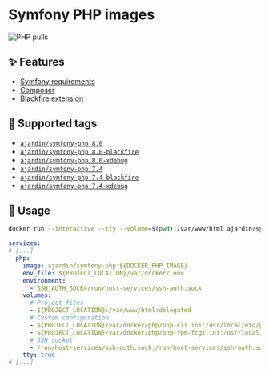 Symfony PHP images
==================
![PHP pulls](https://img.shields.io/docker/pulls/ajardin/symfony-php?style=for-the-badge)

✨ Features
-----------
* [Symfony requirements][1]
* [Composer][2]
* [Blackfire extension][3]

🐳 Supported tags
-----------------
* [`ajardin/symfony-php:8.0`](/symfony/php/8.0/Dockerfile)
* [`ajardin/symfony-php:8.0-blackfire`](/symfony/php/8.0/blackfire/Dockerfile)
* [`ajardin/symfony-php:8.0-xdebug`](/symfony/php/8.0/xdebug/Dockerfile)
* [`ajardin/symfony-php:7.4`](/symfony/php/7.4/Dockerfile)
* [`ajardin/symfony-php:7.4-blackfire`](/symfony/php/7.4/blackfire/Dockerfile)
* [`ajardin/symfony-php:7.4-xdebug`](/symfony/php/7.4/xdebug/Dockerfile)

🚀 Usage
--------
```bash
docker run --interactive --tty --volume=$(pwd):/var/www/html ajardin/symfony-php:latest sh
```

```yaml
services:
# [...]
  php:
    image: ajardin/symfony-php:${DOCKER_PHP_IMAGE}
    env_file: ${PROJECT_LOCATION}/var/docker/.env
    environment:
      - SSH_AUTH_SOCK=/run/host-services/ssh-auth.sock
    volumes:
      # Project files
      - ${PROJECT_LOCATION}:/var/www/html:delegated
      # Custom configuration
      - ${PROJECT_LOCATION}/var/docker/php/php-cli.ini:/usr/local/etc/php/php-cli.ini:ro
      - ${PROJECT_LOCATION}/var/docker/php/php-fpm-fcgi.ini:/usr/local/etc/php/php-fpm-fcgi.ini:ro
      # SSH socket
      - /run/host-services/ssh-auth.sock:/run/host-services/ssh-auth.sock
    tty: true
# [...]
```

<!-- Resources -->
[1]: https://symfony.com/doc/current/setup.html#technical-requirements
[2]: https://getcomposer.org/
[3]: https://blackfire.io/docs/introduction
